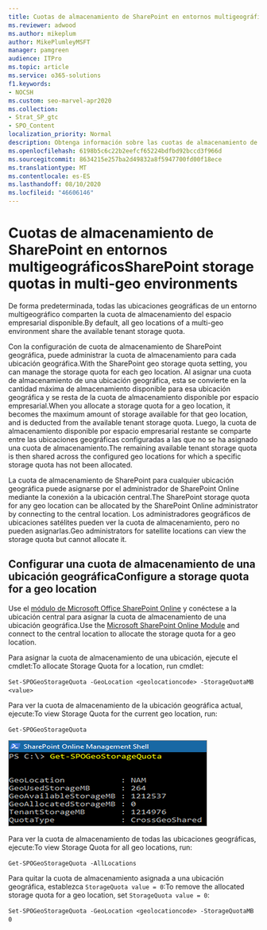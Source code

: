 ```yaml
---
title: Cuotas de almacenamiento de SharePoint en entornos multigeográficos
ms.reviewer: adwood
ms.author: mikeplum
author: MikePlumleyMSFT
manager: pamgreen
audience: ITPro
ms.topic: article
ms.service: o365-solutions
f1.keywords:
- NOCSH
ms.custom: seo-marvel-apr2020
ms.collection:
- Strat_SP_gtc
- SPO_Content
localization_priority: Normal
description: Obtenga información sobre las cuotas de almacenamiento de SharePoint en entornos multigeográficoes y cómo el administrador de SharePoint Online puede administrar las cuotas.
ms.openlocfilehash: 6198b5c6c22b2eefcf65224bdfbd92bccd3f966d
ms.sourcegitcommit: 8634215e257ba2d49832a8f5947700fd00f18ece
ms.translationtype: MT
ms.contentlocale: es-ES
ms.lasthandoff: 08/10/2020
ms.locfileid: "46606146"
---
```

# <a name="sharepoint-storage-quotas-in-multi-geo-environments"></a><span data-ttu-id="42b07-103">Cuotas de almacenamiento de SharePoint en entornos multigeográficos</span><span class="sxs-lookup"><span data-stu-id="42b07-103">SharePoint storage quotas in multi-geo environments</span></span>

<span data-ttu-id="42b07-104">De forma predeterminada, todas las ubicaciones geográficas de un entorno multigeográfico comparten la cuota de almacenamiento del espacio empresarial disponible.</span><span class="sxs-lookup"><span data-stu-id="42b07-104">By default, all geo locations of a multi-geo environment share the available tenant storage quota.</span></span>

<span data-ttu-id="42b07-105">Con la configuración de cuota de almacenamiento de SharePoint geográfica, puede administrar la cuota de almacenamiento para cada ubicación geográfica.</span><span class="sxs-lookup"><span data-stu-id="42b07-105">With the SharePoint geo storage quota setting, you can manage the storage quota for each geo location.</span></span> <span data-ttu-id="42b07-106">Al asignar una cuota de almacenamiento de una ubicación geográfica, esta se convierte en la cantidad máxima de almacenamiento disponible para esa ubicación geográfica y se resta de la cuota de almacenamiento disponible por espacio empresarial.</span><span class="sxs-lookup"><span data-stu-id="42b07-106">When you allocate a storage quota for a geo location, it becomes the maximum amount of storage available for that geo location, and is deducted from the available tenant storage quota.</span></span> <span data-ttu-id="42b07-107">Luego, la cuota de almacenamiento disponible por espacio empresarial restante se comparte entre las ubicaciones geográficas configuradas a las que no se ha asignado una cuota de almacenamiento.</span><span class="sxs-lookup"><span data-stu-id="42b07-107">The remaining available tenant storage quota is then shared across the configured geo locations for which a specific storage quota has not been allocated.</span></span>

<span data-ttu-id="42b07-108">La cuota de almacenamiento de SharePoint para cualquier ubicación geográfica puede asignarse por el administrador de SharePoint Online mediante la conexión a la ubicación central.</span><span class="sxs-lookup"><span data-stu-id="42b07-108">The SharePoint storage quota for any geo location can be allocated by the SharePoint Online administrator by connecting to the central location.</span></span> <span data-ttu-id="42b07-109">Los administradores geográficos de ubicaciones satélites pueden ver la cuota de almacenamiento, pero no pueden asignarlas.</span><span class="sxs-lookup"><span data-stu-id="42b07-109">Geo administrators for satellite locations can view the storage quota but cannot allocate it.</span></span>

## <a name="configure-a-storage-quota-for-a-geo-location"></a><span data-ttu-id="42b07-110">Configurar una cuota de almacenamiento de una ubicación geográfica</span><span class="sxs-lookup"><span data-stu-id="42b07-110">Configure a storage quota for a geo location</span></span>

<span data-ttu-id="42b07-111">Use el [módulo de Microsoft Office SharePoint Online](https://www.microsoft.com/download/details.aspx?id=35588 ) y conéctese a la ubicación central para asignar la cuota de almacenamiento de una ubicación geográfica.</span><span class="sxs-lookup"><span data-stu-id="42b07-111">Use the [Microsoft SharePoint Online Module](https://www.microsoft.com/download/details.aspx?id=35588 ) and connect to the central location to allocate the storage quota for a geo location.</span></span> 

<span data-ttu-id="42b07-112">Para asignar la cuota de almacenamiento de una ubicación, ejecute el cmdlet:</span><span class="sxs-lookup"><span data-stu-id="42b07-112">To allocate Storage Quota for a location, run cmdlet:</span></span>

`Set-SPOGeoStorageQuota -GeoLocation <geolocationcode> -StorageQuotaMB <value>`

<span data-ttu-id="42b07-113">Para ver la cuota de almacenamiento de la ubicación geográfica actual, ejecute:</span><span class="sxs-lookup"><span data-stu-id="42b07-113">To view Storage Quota for the current geo location, run:</span></span>

`Get-SPOGeoStorageQuota`

![Ventana de captura de pantalla de PowerShell que muestra el cmdlet Get-SPOGeoStorageQuota](media/multi-geo-storage-quota.png)

<span data-ttu-id="42b07-115">Para ver la cuota de almacenamiento de todas las ubicaciones geográficas, ejecute:</span><span class="sxs-lookup"><span data-stu-id="42b07-115">To view Storage Quota for all geo locations, run:</span></span>

`Get-SPOGeoStorageQuota -AllLocations`

<span data-ttu-id="42b07-116">Para quitar la cuota de almacenamiento asignada a una ubicación geográfica, establezca `StorageQuota value = 0`:</span><span class="sxs-lookup"><span data-stu-id="42b07-116">To remove the allocated storage quota for a geo location, set `StorageQuota value = 0`:</span></span>

`Set-SPOGeoStorageQuota -GeoLocation <geolocationcode> -StorageQuotaMB 0`
